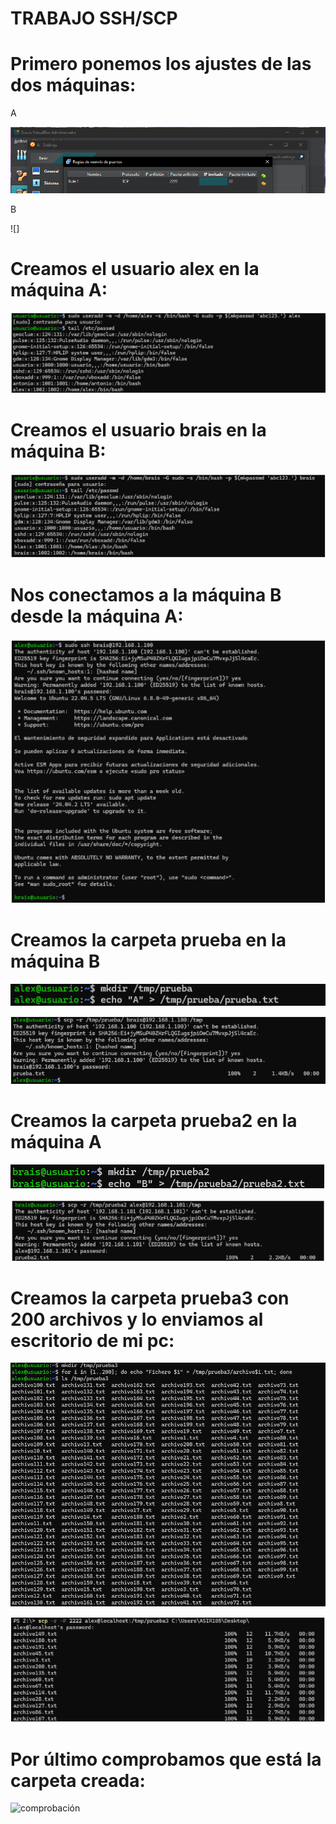 # TRABAJO SSH/SCP

# Primero ponemos los ajustes de las dos máquinas:

A

![configuracionA](imagenes/Captura1.PNG)

B

![]

# Creamos el usuario alex en la máquina A:

![crearAlex](imagenes/usuario_alex.png)

# Creamos el usuario brais en la máquina B:

![crearBrais](imagenes/usuario_brais.png)

# Nos conectamos a la máquina B desde la máquina A:

![conectar](imagenes/maquinaB.png)

# Creamos la carpeta prueba en la máquina B

![crear carpeta](imagenes/crear_prueba.png)

![mover](imagenes/mover1.png)

# Creamos la carpeta prueba2 en la máquina A

![crear carpeta](imagenes/crear_prueba2.png)

![mover](imagenes/mover2.png)

# Creamos la carpeta prueba3 con 200 archivos y lo enviamos al escritorio de mi pc:

![crear archivos](imagenes/crear_archivos.png)

![moverPC](imagenes/moverPC.png)

# Por último comprobamos que está la carpeta creada:

![comprobación](imagenes/comprobación.png)
